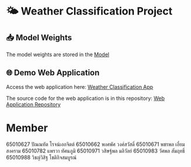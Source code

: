 # 🌤️ Weather Classification Project

## 📥 Model Weights
The model weights are stored in the [Model](https://huggingface.co/PcrPz/Weather_Resnet50/tree/main)

## 🌐 Demo Web Application
Access the web application here: [Weather Classification App](https://weather-prediction-deep.streamlit.app/) 

The source code for the web application is in this repository: [Web Application Repository](https://github.com/PcrPz/Weather-Prediction)

# Member
65010627 ปัณณทัต โรจน์เอกจิตต์
65010662 พงศพัศ วงศ์สวัสดิ์
65010671 พชรพล เอี่ยมสงคราม 
65010782 แพรวา ทัศนภูมิ
65010971 วสิษฐ์พล มลิวัลย์
65010983 วัศพล สัมฤทธิ์ 
65010988 วิชญ์วิสิฐ โชติกิจสมบูรณ์

